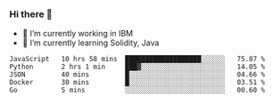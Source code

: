 ### Hi there 👋

<!--
**mathcodeman/mathcodeman** is a ✨ _special_ ✨ repository because its `README.md` (this file) appears on your GitHub profile.

Here are some ideas to get you started:

- 🔭 I’m currently working on ...
- 🌱 I’m currently learning ...
- 👯 I’m looking to collaborate on ...
- 🤔 I’m looking for help with ...
- 💬 Ask me about ...
- 📫 How to reach me: ...
- 😄 Pronouns: ...
- ⚡ Fun fact: ...
-->

- 🔭 I’m currently working in IBM
- 🌱 I’m currently learning Solidity, Java

<!--START_SECTION:waka-->

```text
JavaScript   10 hrs 58 mins  ███████████████████░░░░░░   75.87 %
Python       2 hrs 1 min     ███▓░░░░░░░░░░░░░░░░░░░░░   14.05 %
JSON         40 mins         █░░░░░░░░░░░░░░░░░░░░░░░░   04.66 %
Docker       30 mins         █░░░░░░░░░░░░░░░░░░░░░░░░   03.51 %
Go           5 mins          ░░░░░░░░░░░░░░░░░░░░░░░░░   00.60 %
```

<!--END_SECTION:waka-->
